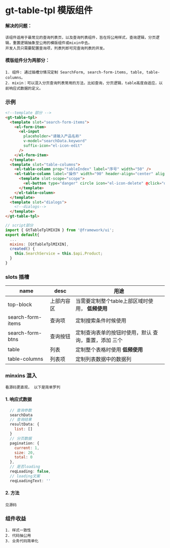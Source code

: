 gt-table-tpl 模版组件
===
#### 解决的问题：
    该组件适用于最常见的查询列表页，以及查询列表组件，旨在将公用样式，查询逻辑，分页逻辑，重置逻辑抽象至公用的模版组件或mixin中去。
    开发人员只需要配置查询项，列表列即可完查询列表的开发。



#### 模版组件分为两部分：
    1. 组件: 通过插槽分情况定制 SearchForm, search-form-items, table, table-columns。
    2. mixin：可以混入分页查询列表常用的方法，比如查询，分页逻辑，table高度自适应，以前响应式数据的定义。

### 示例
```html
<!--template 部分 -->
<gt-table-tpl>
  <template slot="search-form-items">
    <el-form-item>
      <el-input 
        placeholder="请输入产品名称" 
        v-model="searchData.keyword" 
        suffix-icon="el-icon-edit" 
      />
    </el-form-item>
  </template>
  <template slot="table-columns">
    <el-table-column prop="tableIndex" label="序号" width="50" />
    <el-table-column label="操作" width="90" header-align="center" align="right">
      <template slot-scope="scope">
        <el-button type="danger" circle icon="el-icon-delete" @click="deleteRecord(scope.row)" title="删除" />
      </template>
    </el-table-column>
  </template>
  <template slot="dialogs">
    <!--dialogs-->
  </template>
</gt-table-tpl>
```
```javascript
// script部分
import { GtTableTplMIXIN } from '@framework/ui';
export default{
  ...
  mixins: [GtTableTplMIXIN],
  created() {
    this.SearchService = this.$api.Product;
  }
}
```

### slots 插槽
|name|desc|用途|
| -- | -- | -- |
| top-block | 上部内容区 | 当需要定制整个table上部区域时使用， **低频使用** | 
| search-form-items | 查询项 | 定制搜索条件时候使用 |
| search-form-btns | 查询按钮 | 定制查询表单的按钮时使用，默认 查询，重置，添加 三个
| table | 列表 | 定制整个表格时使用 **低频使用** |
| table-columns | 列表项 | 定制列表数据中的数据列 |


### minxins 混入
    看源码更直观， 以下是简单罗列

#### 1. 响应式数据

  ```javascript
    // 查询参数
    searchData
    // 查询结果
    resultData: {
      list: []
    }
    // 分页数据
    pagination: {
      current: 1,
      size: 20,
      total: 0
    },
    // 是否loading
    reqLoading: false,
    // loading文案
    reqLoadingText: ''
  ```

#### 2. 方法
    见源码
  

### 组件收益
    1. 样式一致性
    2. 代码抽公用
    3. 业务代码简单化